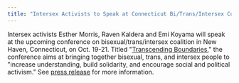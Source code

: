 ```yaml
---
title: "Intersex Activists to Speak at Connecticut Bi/Trans/Intersex Conference"
---
```


  
Intersex activists Esther Morris, Raven Kaldera and Emi Koyama will speak at the upcoming conference on bisexual/trans/intersex coalition in New Haven, Connecticut, on Oct. 19-21. Titled "[Transcending Boundaries][1]," the conference aims at bringing together bisexual, trans, and intersex people to "increase understanding, build solidarity, and encourage social and political activism." See [press release][2] for more information.

 [1]: http://www.transcendingboundaries.org/
 [2]: /pr/pr20011009.html